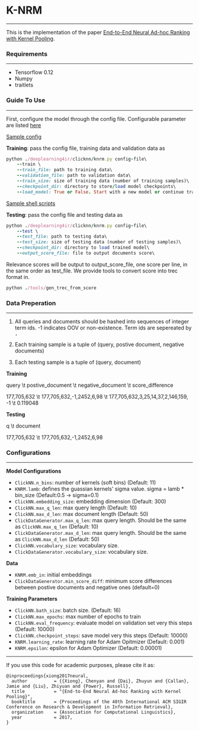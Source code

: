 # K-NRM
---
This is the implementation of the paper [End-to-End Neural Ad-hoc Ranking with Kernel Pooling](http://www.cs.cmu.edu/~zhuyund/papers/end-end-neural.pdf).

### Requirements
---
- Tensorflow 0.12
- Numpy
- traitlets

### Guide To Use
---
First, configure the model through the config file. Configurable parameter are listed [here](#configurations)

[Sample config](https://github.com/AdeDZY/KNRM/blob/master/sogou.knrm.config)

**Training**: pass the config file, training data and validation data as
```ruby
python ./deeplearning4ir/clicknn/knrm.py config-file\
    --train \
    --train_file: path to training data\
    --validation_file: path to validation data\
    --train_size: size of training data (number of training samples)\
    --checkpoint_dir: directory to store/load model checkpoints\ 
    --load_model: True or False. Start with a new model or continue training
```

[Sample shell scripts](https://github.com/AdeDZY/KNRM/blob/master/train-sogou-knrm.sh)

**Testing**: pass the config file and testing data as
```ruby
python ./deeplearning4ir/clicknn/knrm.py config-file\
    --test \
    --test_file: path to testing data\
    --test_size: size of testing data (number of testing samples)\
    --checkpoint_dir: directory to load trained model\
    --output_score_file: file to output documents score\

```
Relevance scores will be output to output_score_file, one score per line, in the same order as test_file.
We provide tools to convert score into trec format in.
```ruby
python ./tools/gen_trec_from_score
```

### Data Preperation
---
1. All queries and documents should be hashed into sequences of integer term ids. 
-1 indicates OOV or non-existence. Term ids are sepereated by `,`

2. Each training sample is a tuple of (query, postive document, negative documents)
3. Each testing sample is a tuple of (query, document)


**Training**

query   \t postive_document   \t negative_document  \t score_difference 

177,705,632   \t  177,705,632,-1,2452,6,98   \t  177,705,632,3,25,14,37,2,146,159, -1   \t    0.119048

**Testing**

q   \t document

177,705,632  \t   177,705,632,-1,2452,6,98



### Configurations 
---

**Model Configurations**
- <code>ClickNN.n_bins</code>: number of kernels (soft bins) (Default: 11)
- <code>KNRM.lamb</code>: defines the guassian kernels' sigma value. sigma = lamb * bin_size (Default:0.5 -> sigma=0.1)
- <code>ClickNN.embedding_size</code>: embedding dimension (Default: 300)
- <code>ClickNN.max_q_len</code>: max query length (Default: 10)
- <code>ClickNN.max_d_len</code>: max document length (Default: 50)
- <code>ClickDataGenerator.max_q_len</code>: max query length. Should be the same as <code>ClickNN.max_q_len</code> (Default: 10)
- <code>ClickDataGenerator.max_d_len</code>: max query length. Should be the same as <code>ClickNN.max_d_len</code> (Default: 50)
- <code>ClickNN.vocabulary_size</code>: vocabulary size.
- <code>ClickDataGenerator.vocabulary_size</code>: vocabulary size.



**Data**
- <code>KNRM.emb_in</code>: initial embeddings
- <code>ClickDataGenerator.min_score_diff</code>: 
minimum score differences between postive documents and negative ones (default=0)

**Training Parameters**
- <code>ClickNN.bath_size</code>: batch size. (Default: 16)
- <code>ClickNN.max_epochs</code>: max number of epochs to train
- <code>ClickNN.eval_frequency</code>: evaluate model on validation set very this steps (Default: 10000)
- <code>ClickNN.checkpoint_steps</code>: save model very this steps (Default: 10000)
- <code>KNRM.learning_rate</code>: learning rate for Adam Opitmizer (Default: 0.001)
- <code>KNRM.epsilon</code>: epsilon for Adam Optimizer (Default: 0.00001)

---
If you use this code for academic purposes, please cite it as:

```
@inproceedings{xiong2017neural,
  author          = {{Xiong}, Chenyan and {Dai}, Zhuyun and {Callan}, Jamie and {Liu}, Zhiyuan and {Power}, Russell},
  title           = "{End-to-End Neural Ad-hoc Ranking with Kernel Pooling}",
  booktitle       = {Proceedings of the 40th International ACM SIGIR Conference on Research & Development in Information Retrieval},
  organization    = {Association for Computational Linguistics},
  year            = 2017,
}
```




